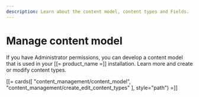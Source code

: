 ```yaml
---
description: Learn about the content model, content types and Fields.
---
```


# Manage content model

If you have Administrator permissions, you can develop a content model that is used in your [[= product_name =]] installation. Learn more and create or modify content types.

[[= cards([
    "content_management/content_model",
    "content_management/create_edit_content_types"
], style="path") =]]

